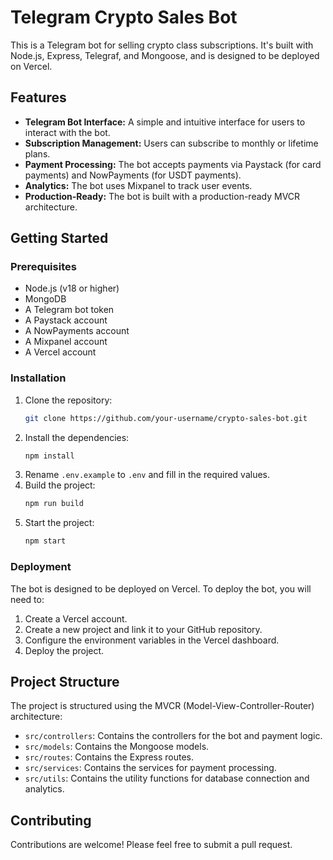 # Telegram Crypto Sales Bot

This is a Telegram bot for selling crypto class subscriptions. It's built with Node.js, Express, Telegraf, and Mongoose, and is designed to be deployed on Vercel.

## Features

-   **Telegram Bot Interface:** A simple and intuitive interface for users to interact with the bot.
-   **Subscription Management:** Users can subscribe to monthly or lifetime plans.
-   **Payment Processing:** The bot accepts payments via Paystack (for card payments) and NowPayments (for USDT payments).
-   **Analytics:** The bot uses Mixpanel to track user events.
-   **Production-Ready:** The bot is built with a production-ready MVCR architecture.

## Getting Started

### Prerequisites

-   Node.js (v18 or higher)
-   MongoDB
-   A Telegram bot token
-   A Paystack account
-   A NowPayments account
-   A Mixpanel account
-   A Vercel account

### Installation

1.  Clone the repository:
    ```bash
    git clone https://github.com/your-username/crypto-sales-bot.git
    ```
2.  Install the dependencies:
    ```bash
    npm install
    ```
3.  Rename `.env.example` to `.env` and fill in the required values.
4.  Build the project:
    ```bash
    npm run build
    ```
5.  Start the project:
    ```bash
    npm start
    ```

### Deployment

The bot is designed to be deployed on Vercel. To deploy the bot, you will need to:

1.  Create a Vercel account.
2.  Create a new project and link it to your GitHub repository.
3.  Configure the environment variables in the Vercel dashboard.
4.  Deploy the project.

## Project Structure

The project is structured using the MVCR (Model-View-Controller-Router) architecture:

-   `src/controllers`: Contains the controllers for the bot and payment logic.
-   `src/models`: Contains the Mongoose models.
-   `src/routes`: Contains the Express routes.
-   `src/services`: Contains the services for payment processing.
-   `src/utils`: Contains the utility functions for database connection and analytics.

## Contributing

Contributions are welcome! Please feel free to submit a pull request.
